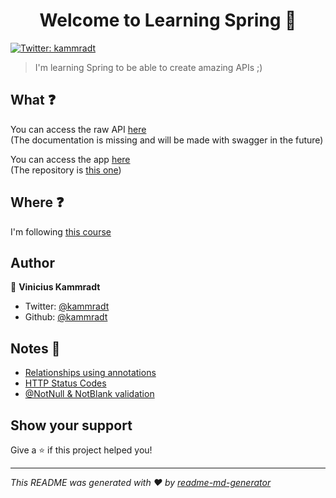 <h1 align="center">Welcome to Learning Spring 👋</h1>
<p>
  <a href="https://twitter.com/kammradt" target="_blank">
    <img alt="Twitter: kammradt" src="https://img.shields.io/twitter/follow/kammradt.svg?style=social" />
  </a>
</p>

> I'm learning Spring to be able to create amazing APIs ;)

## What :question:

You can access the raw API [here](http://spring-course-env.us-east-1.elasticbeanstalk.com/)   
(The documentation is missing and will be made with swagger in the future)

You can access the app [here](http://kontrol-everything.herokuapp.com/)  
(The repository is [this one](https://github.com/kammradt/kontrol-front/))

## Where :question:

I'm following [this course](https://www.udemy.com/course/restful-springboot-aws)

## Author

👤 **Vinicius Kammradt**

* Twitter: [@kammradt](https://twitter.com/kammzinho)
* Github: [@kammradt](https://github.com/kammradt)

## Notes :pencil:
* [Relationships using annotations](https://github.com/kammradt/kontrol-api/blob/master/NOTES.md#relationships-using-annotations)
* [HTTP Status Codes](https://github.com/kammradt/kontrol-api/blob/master/NOTES.md#http-status-codes)
* [@NotNull & NotBlank validation](https://github.com/kammradt/kontrol-api/blob/master/NOTES.md#differences-between-notnull-and-notblank)


## Show your support

Give a ⭐️ if this project helped you!

***
_This README was generated with ❤️ by [readme-md-generator](https://github.com/kefranabg/readme-md-generator)_

